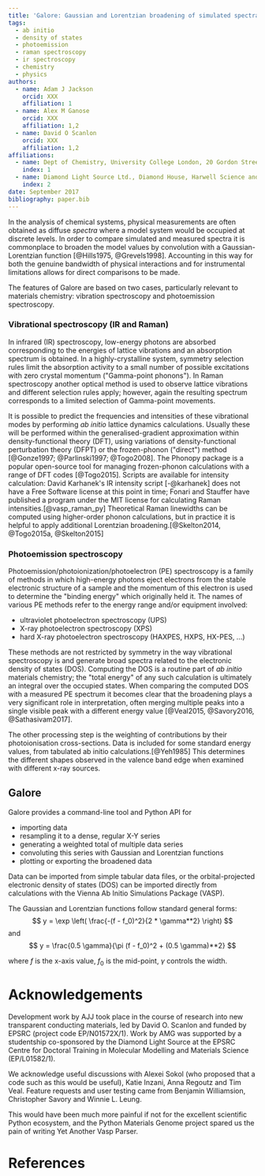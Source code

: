 ```yaml
---
title: 'Galore: Gaussian and Lorentzian broadening of simulated spectra'
tags:
  - ab initio
  - density of states
  - photoemission
  - raman spectroscopy
  - ir spectroscopy
  - chemistry
  - physics
authors:
  - name: Adam J Jackson
    orcid: XXX
    affiliation: 1
  - name: Alex M Ganose
    orcid: XXX
    affiliation: 1,2
  - name: David O Scanlon
    orcid: XXX
    affiliation: 1,2
affiliations:
  - name: Dept of Chemistry, University College London, 20 Gordon Street, London WC1H 0AJ, UK
    index: 1
  - name: Diamond Light Source Ltd., Diamond House, Harwell Science and Innovation Campus, Didcot, Oxfordshire OX11 0DE, UK
    index: 2
date: September 2017
bibliography: paper.bib
---
```


In the analysis of chemical systems, physical measurements are often
obtained as diffuse _spectra_ where a model system would be occupied
at discrete levels. In order to compare simulated and measured spectra
it is commonplace to broaden the model values by convolution with a
Gaussian-Lorentzian function [@Hills1975, @Grevels1998]. Accounting in
this way for both the genuine bandwidth of physical interactions and
for instrumental limitations allows for direct comparisons to be made.

The features of Galore are based on two cases, particularly relevant
to materials chemistry: vibration spectroscopy and photoemission
spectroscopy.

### Vibrational spectroscopy (IR and Raman)

In infrared (IR) spectroscopy, low-energy photons are absorbed
corresponding to the energies of lattice vibrations and an absorption
spectrum is obtained. In a highly-crystalline system, symmetry
selection rules limit the absorption activity to a small
number of possible excitations with zero crystal momentum
("Gamma-point phonons"). In Raman spectroscopy another optical method
is used to observe lattice vibrations and different selection rules
apply; however, again the resulting spectrum corresponds to a limited
selection of Gamma-point movements.

It is possible to predict the frequencies and intensities of these
vibrational modes by performing *ab initio* lattice dynamics
calculations. Usually these will be performed within the
generalised-gradient approximation within density-functional theory
(DFT), using variations of density-functional perturbation theory
(DFPT) or the frozen-phonon ("direct") method [@Gonze1997; @Parlinski1997; @Togo2008].
The Phonopy package is a popular open-source tool for managing
frozen-phonon calculations with a range of DFT codes [@Togo2015].
Scripts are available for intensity
calculation:
David Karhanek's IR intensity script [-@karhanek] does
not have a Free Software license at this point in time; Fonari and
Stauffer have published a program under the MIT license for
calculating Raman intensities.[@vasp_raman_py] Theoretical Raman
linewidths can be computed using higher-order phonon calculations, but
in practice it is helpful to apply additional Lorentzian
broadening.[@Skelton2014, @Togo2015a, @Skelton2015]


### Photoemission spectroscopy

Photoemission/photoionization/photoelectron (PE) spectroscopy is a
family of methods in which high-energy photons eject electrons from
the stable electronic structure of a sample and the momentum of this
electron is used to determine the "binding energy" which originally
held it. The names of various PE methods refer to the energy range
and/or equipment involved:
- ultraviolet photoelectron spectroscopy (UPS)
- X-ray photoelectron spectroscopy (XPS)
- hard X-ray photoelectron spectroscopy (HAXPES, HXPS, HX-PES, ...)

These methods are not restricted by symmetry in the way vibrational
spectroscopy is and generate broad spectra related to the electronic
density of states (DOS). Computing the DOS is a routine part of *ab
initio* materials chemistry; the "total energy" of any such
calculation is ultimately an integral over the occupied states. When
comparing the computed DOS with a measured PE spectrum it becomes
clear that the broadening plays a very significant role in
interpretation, often merging multiple peaks into a single visible
peak with a different energy value [@Veal2015, @Savory2016, @Sathasivam2017].

The other processing step is the weighting of contributions by their
photoionisation cross-sections.
Data is included for some standard energy values, from tabulated ab
initio calculations.[@Yeh1985] This determines the different shapes
observed in the valence band edge when examined with different x-ray
sources.

## Galore

Galore provides a command-line tool and Python API for 
- importing data
- resampling it to a dense, regular X-Y series
- generating a weighted total of multiple data series
- convoluting this series with Gaussian and Lorentzian functions
- plotting or exporting the broadened data

Data can be imported from simple tabular data files, or the
orbital-projected electronic density of states (DOS) can be imported
directly from calculations with the Vienna Ab Initio Simulations
Package (VASP).

The Gaussian and Lorentzian functions follow standard general forms:
$$
y = \exp \left( \frac{-(f - f_0)^2}{2 * \gamma**2} \right)
$$
and
$$
y = \frac{0.5 \gamma}{\pi (f - f_0)^2 + (0.5 \gamma)**2}
$$

where $f$ is the x-axis value, $f_0$ is the mid-point, $\gamma$ controls the width.

# Acknowledgements

Development work by AJJ took place in the course of research into new
transparent conducting materials, led by David O. Scanlon and funded
by EPSRC (project code EP/N01572X/1).  Work by AMG was supported by a
studentship co-sponsored by the Diamond Light Source at the EPSRC
Centre for Doctoral Training in Molecular Modelling and Materials
Science (EP/L01582/1).

We acknowledge useful discussions with Alexei Sokol (who proposed that
a code such as this would be useful), Katie Inzani, Anna Regoutz and
Tim Veal. Feature requests and user testing came from Benjamin
Williamsion, Christopher Savory and Winnie L. Leung.

This would have been much more painful if not for the excellent
scientific Python ecosystem, and the Python Materials Genome project
spared us the pain of writing Yet Another Vasp Parser.

# References
